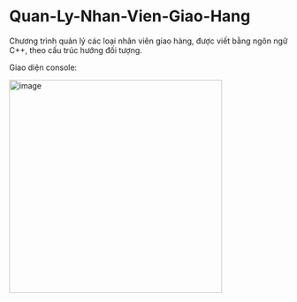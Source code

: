 # Quan-Ly-Nhan-Vien-Giao-Hang

Chương trình quản lý các loại nhân viên giao hàng, được viết bằng ngôn ngữ C++, theo cấu trúc hướng đối tượng.

Giao diện console:

<img width="385" alt="image" src="https://user-images.githubusercontent.com/80016805/159411154-36d37e59-510e-4b10-ae31-aef4d373d636.png">
